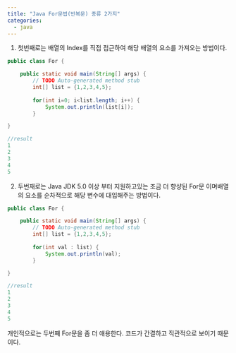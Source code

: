 ```yaml
---
title: "Java For문법(반복문) 종류 2가지"
categories: 
  - java
---
```


1. 첫번째로는 배열의 Index를 직접 접근하여 해당 배열의 요소를 가져오는 방법이다.

```java
public class For {

	public static void main(String[] args) {
		// TODO Auto-generated method stub
		int[] list = {1,2,3,4,5};
		
		for(int i=0; i<list.length; i++) {
			System.out.println(list[i]);
		}

}

//result
1
2
3
4
5
```

2. 두번재로는 Java JDK 5.0 이상 부터 지원하고있는 조금 더 향샹된 For문 이며배열의 요소를 순차적으로 해당 변수에 대입해주는 방법이다.

```java
public class For {

	public static void main(String[] args) {
		// TODO Auto-generated method stub
		int[] list = {1,2,3,4,5};
		
		for(int val : list) {
			System.out.println(val);
		}

}

//result
1
2
3
4
5
```

개인적으로는 두번째 For문을 좀 더 애용한다. 코드가 간결하고 직관적으로 보이기 때문이다.